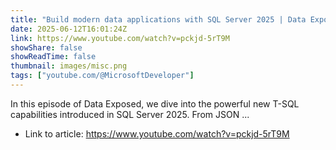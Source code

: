 ```yaml
---
title: "Build modern data applications with SQL Server 2025 | Data Exposed"
date: 2025-06-12T16:01:24Z
link: https://www.youtube.com/watch?v=pckjd-5rT9M
showShare: false
showReadTime: false
thumbnail: images/misc.png
tags: ["youtube.com/@MicrosoftDeveloper"]
---
```

In this episode of Data Exposed, we dive into the powerful new T-SQL capabilities introduced in SQL Server 2025. From JSON ...

- Link to article: https://www.youtube.com/watch?v=pckjd-5rT9M